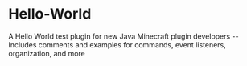 # Hello-World
A Hello World test plugin for new Java Minecraft plugin developers -- Includes comments and examples for commands, event listeners, organization, and more
